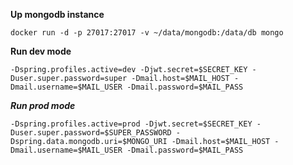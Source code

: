 **Up mongodb instance**

```
docker run -d -p 27017:27017 -v ~/data/mongodb:/data/db mongo
```

**Run dev mode**

```
-Dspring.profiles.active=dev -Djwt.secret=$SECRET_KEY -Duser.super.password=super -Dmail.host=$MAIL_HOST -Dmail.username=$MAIL_USER -Dmail.password=$MAIL_PASS
```

***Run prod mode***

```
-Dspring.profiles.active=prod -Djwt.secret=$SECRET_KEY -Duser.super.password=$SUPER_PASSWORD -Dspring.data.mongodb.uri=$MONGO_URI -Dmail.host=$MAIL_HOST -Dmail.username=$MAIL_USER -Dmail.password=$MAIL_PASS
```
